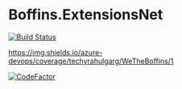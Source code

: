 # Boffins.ExtensionsNet

[![Build Status](https://dev.azure.com/techyrahulgarg/techyrahulgarg/_apis/build/status/WeTheBoffins.Boffins.ExtensionsNet?branchName=master)](https://dev.azure.com/techyrahulgarg/techyrahulgarg/_build/latest?definitionId=1&branchName=master)

https://img.shields.io/azure-devops/coverage/techyrahulgarg/WeTheBoffins/1

[![CodeFactor](https://www.codefactor.io/repository/github/wetheboffins/boffins.extensionsnet/badge)](https://www.codefactor.io/repository/github/wetheboffins/boffins.extensionsnet)
